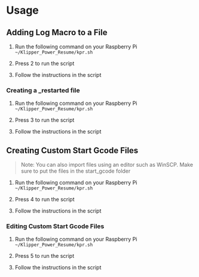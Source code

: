 # Usage

## Adding Log Macro to a File

1. Run the following command on your Raspberry Pi ```~/Klipper_Power_Resume/kpr.sh```

2. Press 2 to run the script

3. Follow the instructions in the script

### Creating a _restarted file

1. Run the following command on your Raspberry Pi ```~/Klipper_Power_Resume/kpr.sh```

2. Press 3 to run the script

3. Follow the instructions in the script

## Creating Custom Start Gcode Files

> Note: You can also import files using an editor such as WinSCP.
> Make sure to put the files in the start_gcode folder

1. Run the following command on your Raspberry Pi ```~/Klipper_Power_Resume/kpr.sh```

2. Press 4 to run the script

3. Follow the instructions in the script

### Editing Custom Start Gcode Files

1. Run the following command on your Raspberry Pi ```~/Klipper_Power_Resume/kpr.sh```

2. Press 5 to run the script

3. Follow the instructions in the script
